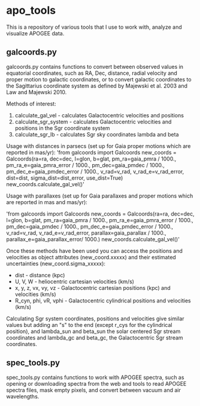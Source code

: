 # apo_tools

This is a repository of various tools that I use to work with, analyze and visualize APOGEE data.

## galcoords.py

galcoords.py contains functions to convert between observed values in equatorial coordinates, such as RA, Dec, distance, radial velocity and proper motion to galactic coordinates, or to convert galactic coordinates to the Sagittarius coordinate system as defined by Majewski et al. 2003 and Law and Majewski 2010.

Methods of interest:
1. calculate_gal_vel - calculates Galactocentric velocities and positions
2. calculate_sgr_system - calculates Galactocentric velocities and positions in the Sgr coordinate system
3. calculate_sgr_lb - calculates Sgr sky coordinates lambda and beta


Usage with distances in parsecs (set up for Gaia proper motions which are reported in mas/yr):
'from galcoords import Galcoords
new_coords = Galcoords(ra=ra, dec=dec, l=glon,
                       b=glat, pm_ra=gaia_pmra / 1000.,
                       pm_ra_e=gaia_pmra_error / 1000.,
                       pm_dec=gaia_pmdec / 1000.,
                       pm_dec_e=gaia_pmdec_error / 1000.,
                       v_rad=v_rad, v_rad_e=v_rad_error,
                       dist=dist,
                       sigma_dist=dist_error, use_dist=True)
new_coords.calculate_gal_vel()'

Usage with parallaxes (set up for Gaia parallaxes and proper motions which are reported in mas and mas/yr):

'from galcoords import Galcoords
new_coords = Galcoords(ra=ra, dec=dec, l=glon,
                       b=glat, pm_ra=gaia_pmra / 1000.,
                       pm_ra_e=gaia_pmra_error / 1000.,
                       pm_dec=gaia_pmdec / 1000.,
                       pm_dec_e=gaia_pmdec_error / 1000.,
                       v_rad=v_rad, v_rad_e=v_rad_error,
                       parallax=gaia_parallax / 1000.,
                       parallax_e=gaia_parallax_error/ 1000.)
new_coords.calculate_gal_vel()'

Once these methods have been used you can access the positions and velocities as object attributes (new_coord.xxxxx) and their estimated uncertainties (new_coord.sigma_xxxxx):

- dist - distance (kpc)
- U, V, W - heliocentric cartesian velocities (km/s)
- x, y, z, vx, vy, vz - Galactocentric cartesian positions (kpc) and velocities (km/s)
- R_cyn, phi, vR, vphi - Galactocentric cylindrical positions and velocities (km/s)

Calculating Sgr system coordinates, positions and velocities give similar values but adding an "s" to the end (except r_cys for the cylindrical position), and lambda_sun and beta_sun the solar centered Sgr stream coordinates and lambda_gc and beta_gc, the Galactocentric Sgr stream coordinates.

## spec_tools.py

spec_tools.py contains functions to work with APOGEE spectra, such as opening or downloading spectra from the web and tools to read APOGEE spectra files, mask empty pixels, and convert between vacuum and air wavelengths.
